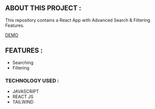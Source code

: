 ## ABOUT THIS PROJECT :

This repository contains a React App with Advanced Search & Filtering Features.

[DEMO](https://react-searching-filtering.vercel.app/)

## FEATURES :

- Searching
- Filtering

### TECHNOLOGY USED :

- JAVASCRIPT
- REACT JS
- TAILWIND
